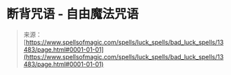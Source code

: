 <!--yml

category: 未分类

date: 2024-06-12 18:51:56

-->

# 断背咒语 - 自由魔法咒语

> 来源：[https://www.spellsofmagic.com/spells/luck_spells/bad_luck_spells/13483/page.html#0001-01-01](https://www.spellsofmagic.com/spells/luck_spells/bad_luck_spells/13483/page.html#0001-01-01)
